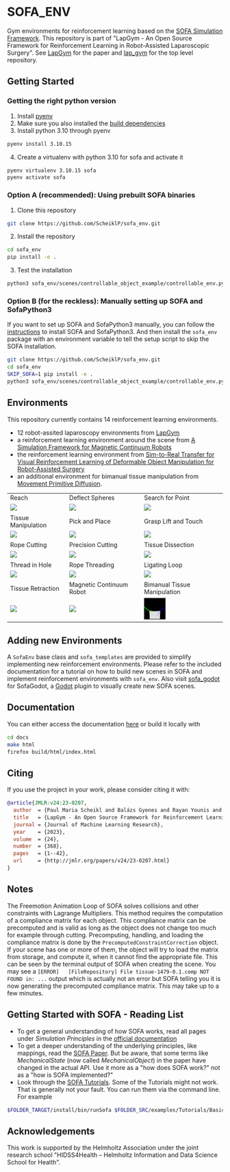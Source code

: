 # SOFA_ENV
Gym environments for reinforcement learning based on the [SOFA Simulation Framework](https://www.sofa-framework.org/).
This repository is part of "LapGym - An Open Source Framework for Reinforcement Learning in Robot-Assisted Laparoscopic Surgery".
See [LapGym](https://www.jmlr.org/papers/v24/23-0207.html) for the paper and [lap_gym](https://github.com/ScheiklP/lap_gym) for the top level repository.

## Getting Started
### Getting the right python version
1. Install [pyenv](https://github.com/pyenv/pyenv?tab=readme-ov-file#installation)
2. Make sure you also installed the [build dependencies](https://github.com/pyenv/pyenv?tab=readme-ov-file#install-python-build-dependencies)
3. Install python 3.10 through pyenv
```bash
pyenv install 3.10.15
```
4. Create a virtualenv with python 3.10 for sofa and activate it
```bash
pyenv virtualenv 3.10.15 sofa
pyenv activate sofa
```

### Option A (recommended): Using prebuilt SOFA binaries
1. Clone this repository
```bash
git clone https://github.com/ScheiklP/sofa_env.git 
```

2. Install the repository
```bash
cd sofa_env
pip install -e .
```

3. Test the installation
```bash
python3 sofa_env/scenes/controllable_object_example/controllable_env.py
```

### Option B (for the reckless): Manually setting up SOFA and SofaPython3
If you want to set up SOFA and SofaPython3 manually, you can follow the [instructions](docs/source/setting_up_sofa.rst) to install SOFA and SofaPython3.
And then install the `sofa_env` package with an environment variable to tell the setup script to skip the SOFA installation.
```bash
git clone https://github.com/ScheiklP/sofa_env.git 
cd sofa_env
SKIP_SOFA=1 pip install -e .
python3 sofa_env/scenes/controllable_object_example/controllable_env.py
```

## Environments
This repository currently contains 14 reinforcement learning environments.
- 12 robot-assited laparoscopy environments from [LapGym](https://www.jmlr.org/papers/v24/23-0207.html)
- a reinforcement learning environment around the scene from [A Simulation Framework for Magnetic Continuum Robots](https://github.com/ethz-msrl/mCR_simulator)
- the reinforcement learning environment from [Sim-to-Real Transfer for Visual Reinforcement Learning of Deformable Object Manipulation for Robot-Assisted Surgery](https://ieeexplore.ieee.org/abstract/document/9976185)
- an additional environment for bimanual tissue manipulation from [Movement Primitive Diffusion](https://scheiklp.github.io/movement-primitive-diffusion/).

<table style="width: 100%; border-collapse: collapse; border: 0;">
 </tr>
    <tr>
    <td> Reach </td>
    <td> Deflect Spheres </td>
    <td> Search for Point </td>
  </tr>
  <tr>
    <td>
      <img src="docs/source/images/environments/reach.gif" style="width: 100%; max-width: 50px; height: auto;">
    </td>
    <td>
      <img src="docs/source/images/environments/deflect_spheres.gif" style="width: 100%; max-width: 50px; height: auto;">
    </td>
    <td>
      <img src="docs/source/images/environments/search_for_point.gif" style="width: 100%; max-width: 50px; height: auto;">
    </td>
  </tr>
  <tr>
    <td> Tissue Manipulation </td>
    <td> Pick and Place </td>
    <td> Grasp Lift and Touch </td>
  </tr>
  <tr>
    <td>
      <img src="docs/source/images/environments/tissue_manipulation.gif" style="width: 100%; max-width: 50px; height: auto;">
    </td>
    <td>
      <img src="docs/source/images/environments/pick_and_place.gif" style="width: 100%; max-width: 50px; height: auto;">
    </td>
    <td>
      <img src="docs/source/images/environments/grasp_lift_touch.gif" style="width: 100%; max-width: 50px; height: auto;">
    </td>
  </tr>
  <tr>
    <td> Rope Cutting </td>
    <td> Precision Cutting </td>
    <td> Tissue Dissection </td>
  </tr>
  <tr>
    <td>
      <img src="docs/source/images/environments/rope_cutting.gif" style="width: 100%; max-width: 50px; height: auto;">
    </td>
    <td>
      <img src="docs/source/images/environments/precision_cutting.gif" style="width: 100%; max-width: 50px; height: auto;">
    </td>
    <td>
      <img src="docs/source/images/environments/tissue_dissection.gif" style="width: 100%; max-width: 50px; height: auto;">
    </td>
  </tr>
  <tr>
    <td> Thread in Hole </td>
    <td> Rope Threading </td>
    <td> Ligating Loop </td>
  </tr>
  <tr>
    <td>
      <img src="docs/source/images/environments/thread_in_hole.gif" style="width: 100%; max-width: 50px; height: auto;">
    </td>
    <td>
      <img src="docs/source/images/environments/rope_threading.gif" style="width: 100%; max-width: 50px; height: auto;">
    </td>
    <td>
      <img src="docs/source/images/environments/ligating_loop.gif" style="width: 100%; max-width: 50px; height: auto;">
    </td>
  </tr>
  <tr>
  </td>
    <td> Tissue Retraction </td>
    <td> Magnetic Continuum Robot </td>
    <td> Bimanual Tissue Manipulation </td>
  </tr>
  <tr>
    <td>
      <img src="docs/source/images/environments/tissue_retraction.gif" style="width: 100%; max-width: 50px; height: auto;">
    </td>
    <td>
      <img src="docs/source/images/environments/mcr.gif" style="width: 100%; max-width: 50px; height: auto;">
    </td>
    <td>
      <img src="docs/source/images/environments/bimanual_tissue_manipulation.gif" style="width: 100%; max-width: 50px; height: auto;">
    </td>
    </tr>
</table>

## Adding new Environments
A ``SofaEnv`` base class and ``sofa_templates`` are provided to simplify implementing new reinforcement environments.
Please refer to the included documentation for a tutorial on how to build new scenes in SOFA and implement reinforcement environments with ``sofa_env``.
Also visit [sofa_godot](https://github.com/ScheiklP/sofa_godot) for SofaGodot, a [Godot](https://github.com/godotengine/godot) plugin to visually create new SOFA scenes.

## Documentation
You can either access the documentation [here](https://scheiklp.github.io/sofa_env/) or build it locally with

```bash
cd docs
make html
firefox build/html/index.html
```

## Citing
If you use the project in your work, please consider citing it with:
```bibtex
@article{JMLR:v24:23-0207,
  author  = {Paul Maria Scheikl and Balázs Gyenes and Rayan Younis and Christoph Haas and Gerhard Neumann and Martin Wagner and Franziska Mathis-Ullrich},
  title   = {LapGym - An Open Source Framework for Reinforcement Learning in Robot-Assisted Laparoscopic Surgery},
  journal = {Journal of Machine Learning Research},
  year    = {2023},
  volume  = {24},
  number  = {368},
  pages   = {1--42},
  url     = {http://jmlr.org/papers/v24/23-0207.html}
}
```

## Notes
The Freemotion Animation Loop of SOFA solves collisions and other constraints with Lagrange Multipliers.
This method requires the computation of a compliance matrix for each object.
This compliance matrix can be precomputed and is valid as long as the object does not change too much for example through cutting.
Precomputing, handling, and loading the compliance matrix is done by the `PrecomputedConstraintCorrection` object.
If your scene has one or more of them, the object will try to load the matrix from storage, and compute it, when it cannot find the appropriate file.
This can be seen by the terminal output of SOFA when creating the scene.
You may see a `[ERROR]   [FileRepository] File tissue-1479-0.1.comp NOT FOUND in: ...` output which is actually not an error but SOFA telling you it is now generating the precomputed compliance matrix.
This may take up to a few minutes.

## Getting Started with SOFA - Reading List
- To get a general understanding of how SOFA works, read all pages under *Simulation Principles* in the [official documentation](https://www.sofa-framework.org/community/doc/simulation-principles/scene-graph/)
- To get a deeper understanding of the underlying principles, like mappings, read the [SOFA Paper](https://hal.inria.fr/hal-00681539/document).
But be aware, that some terms like *MechanicalState* (now called *MechanicalObject*) in the paper have changed in the actual API.
Use it more as a "how does SOFA work?" not as a "how is SOFA implemented?"
- Look through the [SOFA Tutorials](https://github.com/sofa-framework/sofa/tree/master/examples/Tutorials).
Some of the Tutorials might not work.
That is generally not your fault.
You can run them via the command line. For example

```bash
$FOLDER_TARGET/install/bin/runSofa $FOLDER_SRC/examples/Tutorials/Basic/TutorialBasicCube.scn
```

## Acknowledgements
This work is supported by the Helmholtz Association under the joint research school "HIDSS4Health – Helmholtz Information and Data Science School for Health".
